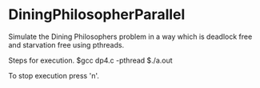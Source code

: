 # DiningPhilosopherParallel
Simulate the Dining Philosophers problem in a way which is deadlock free and starvation free using pthreads.

Steps for execution.
$gcc dp4.c -pthread
$./a.out

To stop execution press 'n'.
